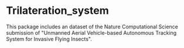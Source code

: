 # Trilateration_system

This package includes an dataset of the Nature Computational Science submission of "Unmanned Aerial Vehicle-based Autonomous Tracking System for Invasive Flying Insects".
